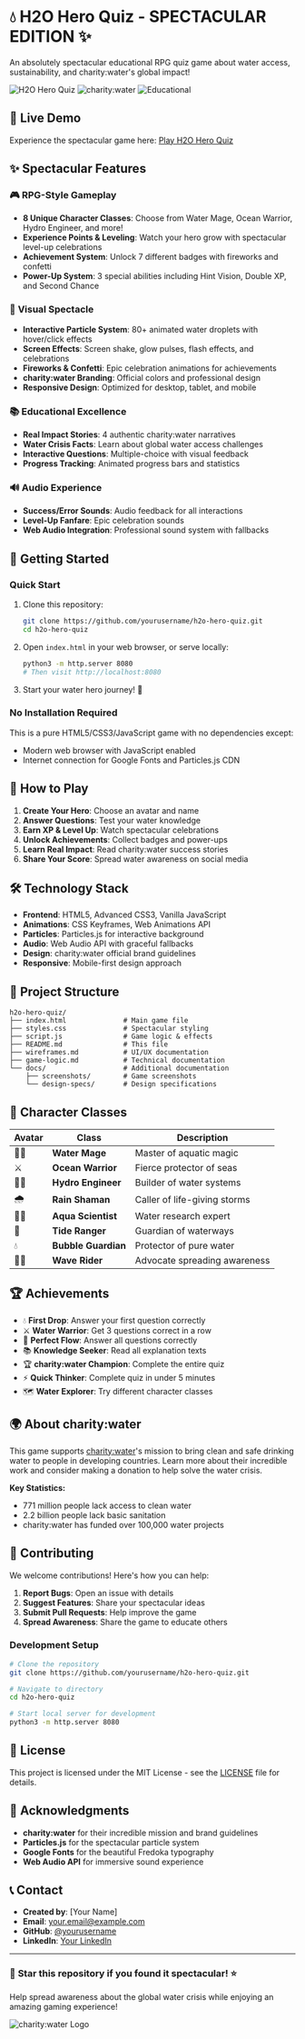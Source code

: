 # 💧 H2O Hero Quiz - SPECTACULAR EDITION ✨

An absolutely spectacular educational RPG quiz game about water access, sustainability, and charity:water's global impact!

![H2O Hero Quiz](https://img.shields.io/badge/Status-SPECTACULAR-gold?style=for-the-badge)
![charity:water](https://img.shields.io/badge/Partner-charity%3Awater-blue?style=for-the-badge)
![Educational](https://img.shields.io/badge/Type-Educational%20Game-green?style=for-the-badge)

## 🌟 **Live Demo**

Experience the spectacular game here: [Play H2O Hero Quiz](your-github-pages-url)

## ✨ **Spectacular Features**

### 🎮 **RPG-Style Gameplay**
- **8 Unique Character Classes**: Choose from Water Mage, Ocean Warrior, Hydro Engineer, and more!
- **Experience Points & Leveling**: Watch your hero grow with spectacular level-up celebrations
- **Achievement System**: Unlock 7 different badges with fireworks and confetti
- **Power-Up System**: 3 special abilities including Hint Vision, Double XP, and Second Chance

### 🎨 **Visual Spectacle**
- **Interactive Particle System**: 80+ animated water droplets with hover/click effects
- **Screen Effects**: Screen shake, glow pulses, flash effects, and celebrations
- **Fireworks & Confetti**: Epic celebration animations for achievements
- **charity:water Branding**: Official colors and professional design
- **Responsive Design**: Optimized for desktop, tablet, and mobile

### 📚 **Educational Excellence**
- **Real Impact Stories**: 4 authentic charity:water narratives
- **Water Crisis Facts**: Learn about global water access challenges
- **Interactive Questions**: Multiple-choice with visual feedback
- **Progress Tracking**: Animated progress bars and statistics

### 🔊 **Audio Experience**
- **Success/Error Sounds**: Audio feedback for all interactions
- **Level-Up Fanfare**: Epic celebration sounds
- **Web Audio Integration**: Professional sound system with fallbacks

## 🚀 **Getting Started**

### **Quick Start**
1. Clone this repository:
   ```bash
   git clone https://github.com/yourusername/h2o-hero-quiz.git
   cd h2o-hero-quiz
   ```

2. Open `index.html` in your web browser, or serve locally:
   ```bash
   python3 -m http.server 8080
   # Then visit http://localhost:8080
   ```

3. Start your water hero journey! 🌊

### **No Installation Required**
This is a pure HTML5/CSS3/JavaScript game with no dependencies except:
- Modern web browser with JavaScript enabled
- Internet connection for Google Fonts and Particles.js CDN

## 🎯 **How to Play**

1. **Create Your Hero**: Choose an avatar and name
2. **Answer Questions**: Test your water knowledge
3. **Earn XP & Level Up**: Watch spectacular celebrations
4. **Unlock Achievements**: Collect badges and power-ups
5. **Learn Real Impact**: Read charity:water success stories
6. **Share Your Score**: Spread water awareness on social media

## 🛠 **Technology Stack**

- **Frontend**: HTML5, Advanced CSS3, Vanilla JavaScript
- **Animations**: CSS Keyframes, Web Animations API
- **Particles**: Particles.js for interactive background
- **Audio**: Web Audio API with graceful fallbacks
- **Design**: charity:water official brand guidelines
- **Responsive**: Mobile-first design approach

## 📁 **Project Structure**

```
h2o-hero-quiz/
├── index.html              # Main game file
├── styles.css              # Spectacular styling
├── script.js               # Game logic & effects
├── README.md               # This file
├── wireframes.md           # UI/UX documentation
├── game-logic.md           # Technical documentation
└── docs/                   # Additional documentation
    ├── screenshots/        # Game screenshots
    └── design-specs/       # Design specifications
```

## 🎨 **Character Classes**

| Avatar | Class | Description |
|--------|-------|-------------|
| 🧙‍♂️ | **Water Mage** | Master of aquatic magic |
| ⚔️ | **Ocean Warrior** | Fierce protector of seas |
| 👷‍♂️ | **Hydro Engineer** | Builder of water systems |
| 🌧️ | **Rain Shaman** | Caller of life-giving storms |
| 👩‍🔬 | **Aqua Scientist** | Water research expert |
| 🏹 | **Tide Ranger** | Guardian of waterways |
| 💧 | **Bubble Guardian** | Protector of pure water |
| 🏄‍♂️ | **Wave Rider** | Advocate spreading awareness |

## 🏆 **Achievements**

- 💧 **First Drop**: Answer your first question correctly
- ⚔️ **Water Warrior**: Get 3 questions correct in a row
- 🌟 **Perfect Flow**: Answer all questions correctly
- 📚 **Knowledge Seeker**: Read all explanation texts
- 🏆 **charity:water Champion**: Complete the entire quiz
- ⚡ **Quick Thinker**: Complete quiz in under 5 minutes
- 🗺️ **Water Explorer**: Try different character classes

## 🌍 **About charity:water**

This game supports [charity:water](https://www.charitywater.org/)'s mission to bring clean and safe drinking water to people in developing countries. Learn more about their incredible work and consider making a donation to help solve the water crisis.

**Key Statistics:**
- 771 million people lack access to clean water
- 2.2 billion people lack basic sanitation
- charity:water has funded over 100,000 water projects

## 🤝 **Contributing**

We welcome contributions! Here's how you can help:

1. **Report Bugs**: Open an issue with details
2. **Suggest Features**: Share your spectacular ideas
3. **Submit Pull Requests**: Help improve the game
4. **Spread Awareness**: Share the game to educate others

### **Development Setup**
```bash
# Clone the repository
git clone https://github.com/yourusername/h2o-hero-quiz.git

# Navigate to directory
cd h2o-hero-quiz

# Start local server for development
python3 -m http.server 8080
```

## 📜 **License**

This project is licensed under the MIT License - see the [LICENSE](LICENSE) file for details.

## 🙏 **Acknowledgments**

- **charity:water** for their incredible mission and brand guidelines
- **Particles.js** for the spectacular particle system
- **Google Fonts** for the beautiful Fredoka typography
- **Web Audio API** for immersive sound experience

## 📞 **Contact**

- **Created by**: [Your Name]
- **Email**: your.email@example.com
- **GitHub**: [@yourusername](https://github.com/yourusername)
- **LinkedIn**: [Your LinkedIn](https://linkedin.com/in/yourprofile)

---

### 🌟 **Star this repository if you found it spectacular!** ⭐

Help spread awareness about the global water crisis while enjoying an amazing gaming experience!

![charity:water Logo](https://www.charitywater.org/wp-content/themes/charitywater/img/charity-water-logo.svg)
